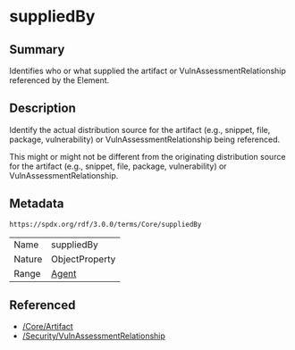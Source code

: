 <!-- Automatically generated by spec-parser v2.1.0 on 2024-06-17T10:36:57.838737+00:00 -->
<!-- SPDX-License-Identifier: Community-Spec-1.0 -->

# suppliedBy

## Summary

Identifies who or what supplied the artifact or VulnAssessmentRelationship
referenced by the Element.


## Description

Identify the actual distribution source for the artifact (e.g., snippet, file,
package, vulnerability) or VulnAssessmentRelationship being referenced.

This might or might not be different from the originating distribution source
for the artifact (e.g., snippet, file, package, vulnerability) or
VulnAssessmentRelationship.


## Metadata

`https://spdx.org/rdf/3.0.0/terms/Core/suppliedBy`


| | |
|---|---|
| Name | suppliedBy |
| Nature | ObjectProperty |
| Range | [Agent](../Classes/Agent.md) |




## Referenced

- [/Core/Artifact](../../Core/Classes/Artifact.md)
- [/Security/VulnAssessmentRelationship](../../Security/Classes/VulnAssessmentRelationship.md)

